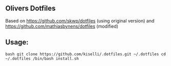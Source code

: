 ## Olivers Dotfiles 

Based on https://github.com/skwp/dotfiles (using original version)
and https://github.com/mathiasbynens/dotfiles  (modified)

## Usage:
``bash
git clone https://github.com/kiselli/.dotfiles.git ~/.dotfiles
cd ~/.dotfiles
/bin/bash install.sh
``
